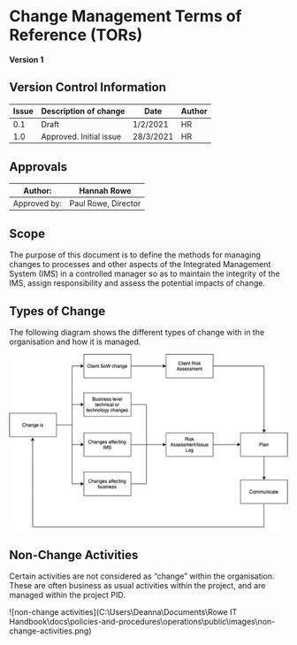 # Change Management Terms of Reference (TORs)

**Version 1**

## Version Control Information

| **Issue** | **Description of change** | **Date**  | **Author** |
| --------- | ------------------------- | --------- | ---------- |
| 0.1       | Draft                     | 1/2/2021  | HR         |
| 1.0       | Approved. Initial issue   | 28/3/2021 | HR         |

## Approvals

| Author:      | Hannah Rowe         |
| ------------ | ------------------- |
| Approved by: | Paul Rowe, Director |

## Scope

The purpose of this document is to define the methods for managing changes to processes and other aspects of the Integrated Management System (IMS) in a controlled manager so as to maintain the integrity of the IMS, assign responsibility and assess the potential impacts of change.

## Types of Change 

The following diagram shows the different types of change with in the organisation and how it is managed.

![change in organisation](images\chnage-in-organisation.png)

## Non-Change Activities

Certain activities are not considered as “change” within the organisation. These are often business as usual activities within the project, and are managed within the project PID.

![non-change activities](C:\Users\Deanna\Documents\Rowe IT Handbook\docs\policies-and-procedures\operations\public\images\non-change-activities.png)

